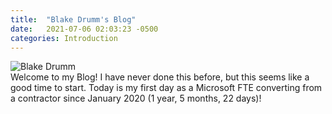 ```yaml
---
title:  "Blake Drumm's Blog"
date:   2021-07-06 02:03:23 -0500
categories: Introduction
---
```

![Blake Drumm](https://avatars.githubusercontent.com/u/63755224?v=4) \
Welcome to my Blog! I have never done this before, but this seems like a good time to start.
Today is my first day as a Microsoft FTE converting from a contractor since January 2020 (1 year, 5 months, 22 days)!

